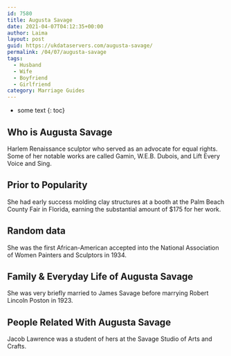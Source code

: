 ```yaml
---
id: 7580
title: Augusta Savage
date: 2021-04-07T04:12:35+00:00
author: Laima
layout: post
guid: https://ukdataservers.com/augusta-savage/
permalink: /04/07/augusta-savage
tags:
  - Husband
  - Wife
  - Boyfriend
  - Girlfriend
category: Marriage Guides
---
```


* some text
{: toc}


## Who is Augusta Savage
                  
                  
                  
Harlem Renaissance sculptor who served as an advocate for equal rights. Some of her notable works are called Gamin, W.E.B. Dubois, and Lift Every Voice and Sing.
                  
              
            
              
            
                
                
                
## Prior to Popularity
                  
                  
                  
She had early success molding clay structures at a booth at the Palm Beach County Fair in Florida, earning the substantial amount of $175 for her work.
                  
              
            
              
            
                
                
                
## Random data
                  
                  
                  
She was the first African-American accepted into the National Association of Women Painters and Sculptors in 1934.
                  
              
            
              
            
                
                
                
## Family & Everyday Life of Augusta Savage
                  
                  
                  
She was very briefly married to James Savage before marrying Robert Lincoln Poston in 1923.
                  
              
            
              
            
                
                
                
## People Related With Augusta Savage
                  
                  
                  
Jacob Lawrence was a student of hers at the Savage Studio of Arts and Crafts.
                  
              
            
              
            
                
              
            
              
              
            
            
              
            
          
          
          